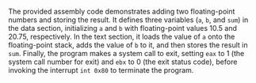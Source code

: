 The provided assembly code demonstrates adding two floating-point numbers and storing the result. It defines three variables (`a`, `b`, and `sum`) in the data section, initializing `a` and `b` with floating-point values 10.5 and 20.75, respectively. In the text section, it loads the value of `a` onto the floating-point stack, adds the value of `b` to it, and then stores the result in `sum`. Finally, the program makes a system call to exit, setting `eax` to 1 (the system call number for exit) and `ebx` to 0 (the exit status code), before invoking the interrupt `int 0x80` to terminate the program.
